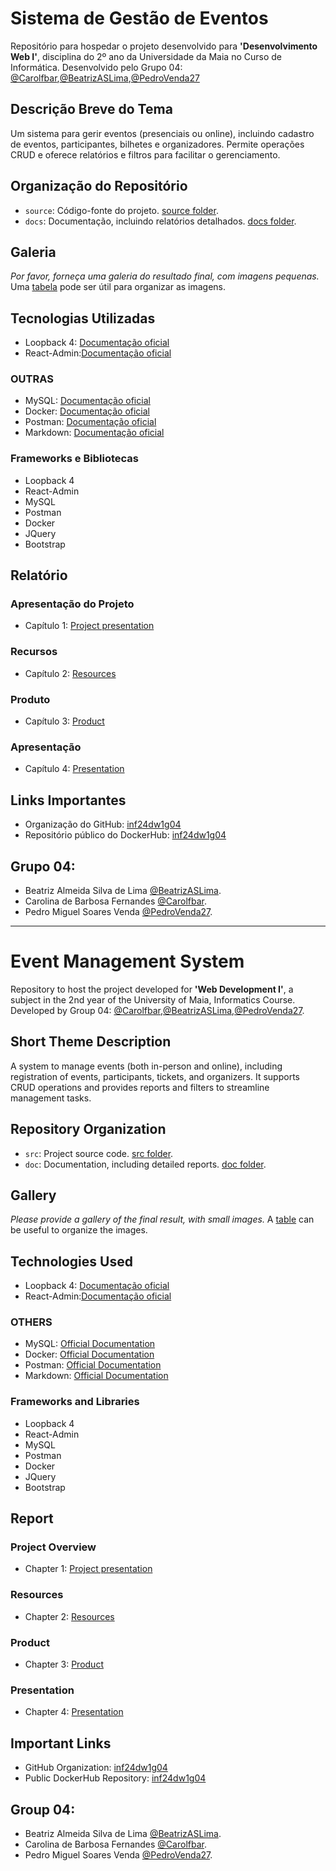 # Sistema de Gestão de Eventos
Repositório para hospedar o projeto desenvolvido para **'Desenvolvimento Web I'**, disciplina do 2º ano da Universidade da Maia no Curso de Informática. Desenvolvido pelo Grupo 04: [@Carolfbar](https://github.com/Carolfbar),[@BeatrizASLima](https://github.com/BeatrizASLima),[@PedroVenda27](https://github.com/PedroVenda27)

## Descrição Breve do Tema
Um sistema para gerir eventos (presenciais ou online), incluindo cadastro de eventos, participantes, bilhetes e organizadores. Permite operações CRUD e oferece relatórios e filtros para facilitar o gerenciamento.

## Organização do Repositório

* `source`: Código-fonte do projeto. [source folder](source/).
* `docs`: Documentação, incluindo relatórios detalhados. [docs folder](docs/).

## Galeria

_Por favor, forneça uma galeria do resultado final, com imagens pequenas._
Uma [tabela](https://www.markdownguide.org/extended-syntax/#tables) pode ser útil para organizar as imagens.

## Tecnologias Utilizadas

 * Loopback 4: [Documentação oficial](https://loopback.io/doc/en/lb4/)
 * React-Admin:[Documentação oficial](https://marmelab.com/react-admin/)

### OUTRAS

 * MySQL: [Documentação oficial](https://www.mysql.com/)
 * Docker: [Documentação oficial](https://www.docker.com/)
 * Postman: [Documentação oficial](https://www.postman.com/)
 * Markdown: [Documentação oficial](https://www.w3schools.io/file/markdown-introduction/)

### Frameworks e Bibliotecas
* Loopback 4
* React-Admin
* MySQL
* Postman
* Docker
* JQuery
* Bootstrap

## Relatório
### Apresentação do Projeto
* Capítulo 1: [Project presentation](docs/c1.md)
### Recursos
* Capítulo 2: [Resources](docs/c2.md)
### Produto
* Capítulo 3: [Product](docs/c3.md)
### Apresentação
* Capítulo 4: [Presentation](docs/c4.md)

## Links Importantes
* Organização do GitHub: [inf24dw1g04](https://github.com/inf24dw1gXX)
* Repositório público do DockerHub: [inf24dw1g04](https://hub.docker.com/)

## Grupo 04:  
* Beatriz Almeida Silva de Lima [@BeatrizASLima](https://github.com/BeatrizASLima).
* Carolina de Barbosa Fernandes [@Carolfbar](https://github.com/Carolfbar).
* Pedro Miguel Soares Venda [@PedroVenda27](https://github.com/PedroVenda27).

---

# Event Management System
Repository to host the project developed for **'Web Development I'**, a subject in the 2nd year of the University of Maia, Informatics Course. Developed by Group 04: [@Carolfbar](https://github.com/Carolfbar),[@BeatrizASLima](https://github.com/BeatrizASLima),[@PedroVenda27](https://github.com/PedroVenda27).

## Short Theme Description
A system to manage events (both in-person and online), including registration of events, participants, tickets, and organizers. It supports CRUD operations and provides reports and filters to streamline management tasks.

## Repository Organization

 * `src`: Project source code. [src folder](source/).
 * `doc`: Documentation, including detailed reports. [doc folder](docs/).

## Gallery

_Please provide a gallery of the final result, with small images._
A [table](https://www.markdownguide.org/extended-syntax/#tables) can be useful to organize the images.

## Technologies Used

 * Loopback 4: [Documentação oficial](https://loopback.io/doc/en/lb4/)
 * React-Admin:[Documentação oficial](https://marmelab.com/react-admin/)

### OTHERS

 * MySQL: [Official Documentation](https://www.mysql.com/)
 * Docker: [Official Documentation](https://www.docker.com/)
 * Postman: [Official Documentation](https://www.postman.com/)
 * Markdown: [Official Documentation](https://www.w3schools.io/file/markdown-introduction/)

### Frameworks and Libraries

* Loopback 4
* React-Admin
* MySQL
* Postman
* Docker
* JQuery
* Bootstrap
  
## Report
### Project Overview
* Chapter 1: [Project presentation](docs/c1.md)
### Resources
* Chapter 2: [Resources](docs/c2.md)
### Product
* Chapter 3: [Product](docs/c3.md)
### Presentation
* Chapter 4: [Presentation](docs/c4.md)

## Important Links
* GitHub Organization: [inf24dw1g04](https://github.com/inf24dw1g04)
* Public DockerHub Repository: [inf24dw1g04](https://hub.docker.com/)

## Group 04:  
* Beatriz Almeida Silva de Lima [@BeatrizASLima](https://github.com/BeatrizASLima).
* Carolina de Barbosa Fernandes [@Carolfbar](https://github.com/Carolfbar).
* Pedro Miguel Soares Venda [@PedroVenda27](https://github.com/PedroVenda27).
